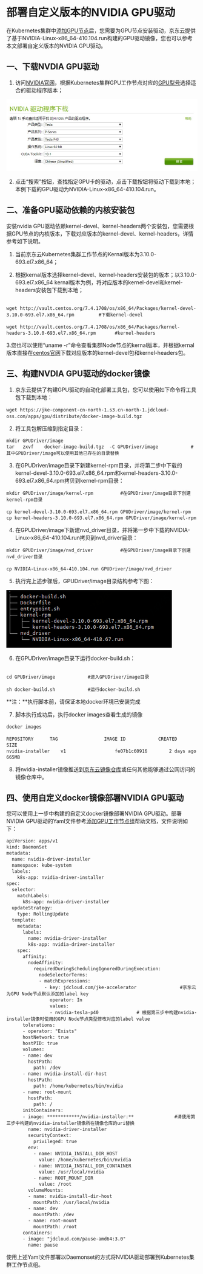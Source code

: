 
# 部署自定义版本的NVIDIA GPU驱动

在Kubernetes集群中[添加GPU节点](https://docs.jdcloud.com/cn/jcs-for-kubernetes/add-gpu)后，您需要为GPU节点安装驱动，京东云提供了基于NVIDIA-Linux-x86_64-410.104.run构建的GPU驱动镜像，您也可以参考本文部署自定义版本的NVIDIA GPU驱动。

 ## 一、下载NVDIA GPU驱动
 
 1. 访问[NVIDIA官网](https://www.nvidia.com/Download/index.aspx?lang=cn)，根据Kubernetes集群GPU工作节点对应的[GPU型号](https://docs.jdcloud.com/cn/virtual-machines/instance-type-family#user-content-6)选择适合的驱动程序版本；

 ![选择GPU驱动](../../../../image/Elastic-Compute/JCS-for-Kubernetes/GPUdriver.png)

 2. 点击“搜索”按钮，查找指定GPU卡的驱动，点击下载按钮将驱动下载到本地；本例下载的GPU驱动为NVIDIA-Linux-x86_64-410.104.run。

## 二、准备GPU驱动依赖的内核安装包

安装nvidia GPU驱动依赖kernel-devel、kernel-headers两个安装包，您需要根据GPU节点的内核版本，下载对应版本的kernel-devel、kernel-headers，详情参考如下说明。

1. 当前京东云Kubernetes集群工作节点的Kernal版本为3.10.0-693.el7.x86_64；

2. 根据kernal版本选择kernel-devel、kernel-headers安装包的版本；以3.10.0-693.el7.x86_64 kernal版本为例，将对应版本的kernel-devel和kernel-headers安装包下载到本地；

```

wget http://vault.centos.org/7.4.1708/os/x86_64/Packages/kernel-devel-3.10.0-693.el7.x86_64.rpm         #下载kernel-devel

wget http://vault.centos.org/7.4.1708/os/x86_64/Packages/kernel-headers-3.10.0-693.el7.x86_64.rpm       #kernel-headers

```

3.您也可以使用“uname -r”命令查看集群Node节点的kernal版本，并根据kernal版本直接在[centos官网](http://vault.centos.org/)下载对应版本的kernel-devel包和kernel-headers包。

## 三、构建NVDIA GPU驱动的docker镜像

1. 京东云提供了构建GPU驱动的自动化部署工具包，您可以使用如下命令将工具包下载到本地：

`
wget https://jke-component-cn-north-1.s3.cn-north-1.jdcloud-oss.com/apps/gpu/distribute/docker-image-build.tgz
`

2. 将工具包解压缩到指定目录：

```
mkdir GPUDriver/image
tar   zxvf    docker-image-build.tgz  -C GPUDriver/image            #其中GPUDriver/image可以使用其他已存在的目录替换

```

3. 在GPUDriver/image目录下新建kernel-rpm目录，并将第二步中下载的kernel-devel-3.10.0-693.el7.x86_64.rpm和kernel-headers-3.10.0-693.el7.x86_64.rpm拷贝到kernel-rpm目录：

```
mkdir GPUDriver/image/kernel-rpm          #在GPUDriver/image目录下创建kernel-rpm目录

cp kernel-devel-3.10.0-693.el7.x86_64.rpm GPUDriver/image/kernel-rpm            
cp kernel-headers-3.10.0-693.el7.x86_64.rpm GPUDriver/image/kernel-rpm
```

4. 在GPUDriver/image下新建nvd_driver目录，并将第一步中下载的NVIDIA-Linux-x86_64-410.104.run拷贝到nvd_driver目录：

```
mkdir GPUDriver/image/nvd_driver          #在GPUDriver/image目录下创建nvd_driver目录

cp NVIDIA-Linux-x86_64-410.104.run GPUDriver/image/nvd_driver      
```

5. 执行完上述步骤后，GPUDriver/image目录结构参考下图：

![目录结构参考](../../../../image/Elastic-Compute/JCS-for-Kubernetes/direxample.png)

6. 在GPUDriver/image目录下运行docker-build.sh：

```

cd GPUDriver/image            #进入GPUDriver/image目录

sh docker-build.sh            #运行docker-build.sh
```
**注：**执行脚本前，请保证本地docker环境已安装完成

7. 脚本执行成功后，执行docker images查看生成的镜像

```
docker images

REPOSITORY      TAG                 IMAGE ID            CREATED             SIZE
nvidia-installer    v1                  fe07b1c60916        2 days ago          665MB

```
8. 将nvidia-installer镜像推送到[京东云镜像仓库](https://docs.jdcloud.com/cn/container-registry/benefits)或任何其他能够通过公网访问的镜像仓库中。

## 四、使用自定义docker镜像部署NVIDIA GPU驱动

您可以使用上一步中构建的自定义docker镜像部署NVIDIA GPU驱动。部署NVIDIA GPU驱动的Yaml文件参考[添加GPU工作节点组](https://docs.jdcloud.com/cn/jcs-for-kubernetes/add-gpu)帮助文档，文件说明如下：

```
apiVersion: apps/v1
kind: DaemonSet
metadata:
  name: nvidia-driver-installer
  namespace: kube-system
  labels:
    k8s-app: nvidia-driver-installer
spec:
  selector:
    matchLabels:
      k8s-app: nvidia-driver-installer
  updateStrategy:
    type: RollingUpdate
  template:
    metadata:
      labels:
        name: nvidia-driver-installer
        k8s-app: nvidia-driver-installer
    spec:
      affinity:
        nodeAffinity:
          requiredDuringSchedulingIgnoredDuringExecution:
            nodeSelectorTerms: 
            - matchExpressions:
              - key: jdcloud.com/jke-accelerator                #京东云为GPU Node节点默认添加的label key
                operator: In
                values: 
                - nvidia-tesla-p40              # 根据第三步中构建nvidia-installer镜像时使用的GPU Node节点类型修改对应的label value
      tolerations:
      - operator: "Exists"
      hostNetwork: true
      hostPID: true
      volumes:
      - name: dev
        hostPath:
          path: /dev
      - name: nvidia-install-dir-host
        hostPath:
          path: /home/kubernetes/bin/nvidia
      - name: root-mount
        hostPath:
          path: /
      initContainers:
      - image: ************/nvidia-installer:**               #请使用第三步中构建的nvidia-installer镜像所在镜像仓库的uri替换 
        name: nvidia-driver-installer
        securityContext:
          privileged: true
        env:
          - name: NVIDIA_INSTALL_DIR_HOST
            value: /home/kubernetes/bin/nvidia
          - name: NVIDIA_INSTALL_DIR_CONTAINER
            value: /usr/local/nvidia
          - name: ROOT_MOUNT_DIR
            value: /root
        volumeMounts:
        - name: nvidia-install-dir-host
          mountPath: /usr/local/nvidia
        - name: dev
          mountPath: /dev
        - name: root-mount
          mountPath: /root
      containers:
      - image: "jdcloud.com/pause-amd64:3.0"
        name: pause
```

使用上述Yaml文件部署以Daemonset的方式将NVIDIA驱动部署到Kubernetes集群工作节点组。
